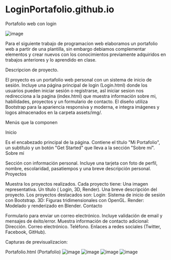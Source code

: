 # LoginPortafolio.github.io
Portafolio web con login 

![image](https://github.com/user-attachments/assets/8ca8cf22-a3d1-4563-8849-7911dfdc554a)

Para el siguiente trabajo de programacion web elaboramos un portafolio web a partir de una plantilla, sin embargo debiamos complementar elementos y crear nuevos con los conocimientos previamente adquiridos en trabajos anteriores y lo aprendido en clase.

Descripcion de proyecto.

El proyecto es un portafolio web personal con un sistema de inicio de sesión. Incluye una página principal de login (Login.html) donde los usuarios pueden iniciar sesión o registrarse, asl iniciar sesion nos redirecciona a la pagina (index.html) que muestra información sobre mi, habilidades, proyectos y un formulario de contacto. El diseño utiliza Bootstrap para la apariencia responsiva y moderna, e integra imágenes y logos almacenados en la carpeta assets/img/.

Menús que la componen

Inicio

Es el encabezado principal de la página.
Contiene el título "Mi Portafolio", un subtítulo y un botón "Get Started" que lleva a la sección "Sobre mí".
Sobre mí

Sección con información personal.
Incluye una tarjeta con foto de perfil, nombre, escolaridad, pasatiempos y una breve descripción personal.
Proyectos

Muestra los proyectos realizados.
Cada proyecto tiene:
Una imagen representativa.
Un título ( Login, 3D, Render).
Una breve descripción del proyecto.
Los proyectos destacados son:
Login: Sistema de inicio de sesión con Bootstrap.
3D: Figuras tridimensionales con OpenGL.
Render: Modelado y renderizado en Blender.
Contacto

Formulario para enviar un correo electrónico.
Incluye validación de email y mensajes de éxito/error.
Muestra información de contacto adicional:
Dirección.
Correo electrónico.
Teléfono.
Enlaces a redes sociales (Twitter, Facebook, GitHub).


Capturas de previsualizacion:

Portafolio.html (Portafolio)
![image](https://github.com/user-attachments/assets/16db69ee-645f-4d60-8955-5299aa5be8ba)
![image](https://github.com/user-attachments/assets/ef7d7e05-f577-4b20-bd91-2714c119a392)
![image](https://github.com/user-attachments/assets/57828a5c-25b1-4bca-9889-e136ad4b67fd)
![image](https://github.com/user-attachments/assets/224c3bfd-1944-43b8-ae8e-bb411d652115)
